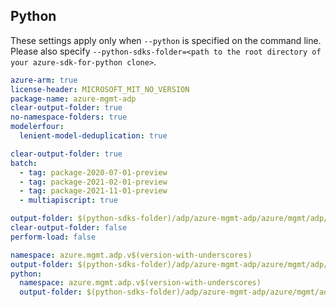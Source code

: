 ## Python

These settings apply only when `--python` is specified on the command line.
Please also specify `--python-sdks-folder=<path to the root directory of your azure-sdk-for-python clone>`.

```yaml $(track2)
azure-arm: true
license-header: MICROSOFT_MIT_NO_VERSION
package-name: azure-mgmt-adp
clear-output-folder: true
no-namespace-folders: true
modelerfour:
  lenient-model-deduplication: true
```

```yaml $(multiapi)
clear-output-folder: true
batch:
  - tag: package-2020-07-01-preview
  - tag: package-2021-02-01-preview
  - tag: package-2021-11-01-preview
  - multiapiscript: true
```

``` yaml $(multiapiscript)
output-folder: $(python-sdks-folder)/adp/azure-mgmt-adp/azure/mgmt/adp/
clear-output-folder: false
perform-load: false
```

``` yaml !$(multiapiscript)
namespace: azure.mgmt.adp.v$(version-with-underscores)
output-folder: $(python-sdks-folder)/adp/azure-mgmt-adp/azure/mgmt/adp/v$(version-with-underscores)
python:
  namespace: azure.mgmt.adp.v$(version-with-underscores)
  output-folder: $(python-sdks-folder)/adp/azure-mgmt-adp/azure/mgmt/adp/v$(version-with-underscores)
```

